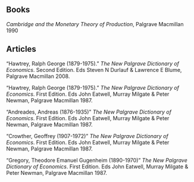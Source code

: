 ## Books

_Cambridge and the Monetary Theory of Production_, Palgrave Macmillan 1990

## Articles

“Hawtrey, Ralph George (1879-1975).” _The New Palgrave Dictionary of Economics_. Second Edition. Eds Steven N Durlauf & Lawrence E Blume, Palgrave Macmillan 2008.

“Hawtrey, Ralph George (1879-1975).” _The New Palgrave Dictionary of Economics_. First Edition. Eds John Eatwell, Murray Milgate & Peter Newman, Palgrave Macmillan 1987.

“Andreades, Andreas (1876-1935)” _The New Palgrave Dictionary of Economics_. First Edition. Eds John Eatwell, Murray Milgate & Peter Newman, Palgrave Macmillan 1987.

“Crowther, Geoffrey (1907-1972)” _The New Palgrave Dictionary of Economics_. First Edition. Eds John Eatwell, Murray Milgate & Peter Newman, Palgrave Macmillan 1987.

“Gregory, Theodore Emanuel Gugenheim (1890-1970)” _The New Palgrave Dictionary of Economics_. First Edition. Eds John Eatwell, Murray Milgate & Peter Newman, Palgrave Macmillan 1987.

